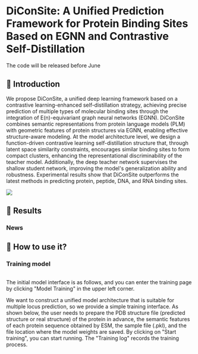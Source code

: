 # DiConSite: A Unified Prediction Framework for Protein Binding Sites Based on EGNN and Contrastive Self-Distillation
The code will be released before June
## 🚀 Introduction

We propose DiConSite, a unified deep learning framework based on a contrastive learning-enhanced self-distillation strategy, achieving precise prediction of multiple types of molecular binding sites through the integration of E(n)-equivariant graph neural networks (EGNN). DiConSite combines semantic representations from protein language models (PLM) with geometric features of protein structures via EGNN, enabling effective structure-aware modeling. At the model architecture level, we design a function-driven contrastive learning self-distillation structure that, through latent space similarity constraints, encourages similar binding sites to form compact clusters, enhancing the representational discriminability of the teacher model. Additionally, the deep teacher network supervises the shallow student network, improving the model's generalization ability and robustness. Experimental results show that DiConSite outperforms the latest methods in predicting protein, peptide, DNA, and RNA binding sites. 

<img src="figs/model.png">

## 📑 Results

### News

## 🚀 How to use it?

### Training model

<img scr="figs/1.png">

The initial model interface is as follows, and you can enter the training page by clicking "Model Training" in the upper left corner.

We want to construct a unified model architecture that is suitable for multiple locus prediction, so we provide a simple training interface. As shown below, the user needs to prepare the PDB structure file (predicted structure or real structure) of the protein in advance, the semantic features of each protein sequence obtained by ESM, the sample file (.pkl), and the file location where the model weights are saved. By clicking on "Start training", you can start running. The "Training log" records the training process.

<img scr="figs/2.png">





